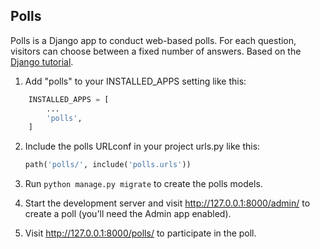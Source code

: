 
Polls
------

Polls is a Django app to conduct web-based polls. For each question,
visitors can choose between a fixed number of answers. Based on the [Django tutorial](https://docs.djangoproject.com/en/4.1/intro/tutorial01/).



1. Add "polls" to your INSTALLED_APPS setting like this:

```python
    INSTALLED_APPS = [
        ...
        'polls',
    ]
```
2. Include the polls URLconf in your project urls.py like this:

    ```python 
    path('polls/', include('polls.urls'))
    ```

3. Run ``python manage.py migrate`` to create the polls models.

4. Start the development server and visit http://127.0.0.1:8000/admin/
   to create a poll (you'll need the Admin app enabled).

5. Visit http://127.0.0.1:8000/polls/ to participate in the poll.